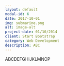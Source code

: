 ```yaml
---
layout: default
modal-id: 6
date: 2017-10-01
img: submarine.png
alt: image-alt
project-date: 01/10/2014
client: Start Bootstrap
category: Web Development
description: ABC
---
```


ABCDEFGHIJKLMNOP